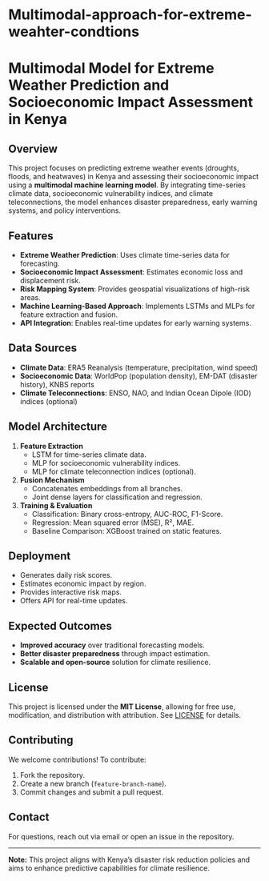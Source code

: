 # Multimodal-approach-for-extreme-weahter-condtions
# Multimodal Model for Extreme Weather Prediction and Socioeconomic Impact Assessment in Kenya

## Overview
This project focuses on predicting extreme weather events (droughts, floods, and heatwaves) in Kenya and assessing their socioeconomic impact using a **multimodal machine learning model**. By integrating time-series climate data, socioeconomic vulnerability indices, and climate teleconnections, the model enhances disaster preparedness, early warning systems, and policy interventions.

## Features
- **Extreme Weather Prediction**: Uses climate time-series data for forecasting.
- **Socioeconomic Impact Assessment**: Estimates economic loss and displacement risk.
- **Risk Mapping System**: Provides geospatial visualizations of high-risk areas.
- **Machine Learning-Based Approach**: Implements LSTMs and MLPs for feature extraction and fusion.
- **API Integration**: Enables real-time updates for early warning systems.

## Data Sources
- **Climate Data**: ERA5 Reanalysis (temperature, precipitation, wind speed)
- **Socioeconomic Data**: WorldPop (population density), EM-DAT (disaster history), KNBS reports
- **Climate Teleconnections**: ENSO, NAO, and Indian Ocean Dipole (IOD) indices (optional)

## Model Architecture
1. **Feature Extraction**
   - LSTM for time-series climate data.
   - MLP for socioeconomic vulnerability indices.
   - MLP for climate teleconnection indices (optional).
2. **Fusion Mechanism**
   - Concatenates embeddings from all branches.
   - Joint dense layers for classification and regression.
3. **Training & Evaluation**
   - Classification: Binary cross-entropy, AUC-ROC, F1-Score.
   - Regression: Mean squared error (MSE), R², MAE.
   - Baseline Comparison: XGBoost trained on static features.

## Deployment
- Generates daily risk scores.
- Estimates economic impact by region.
- Provides interactive risk maps.
- Offers API for real-time updates.

## Expected Outcomes
- **Improved accuracy** over traditional forecasting models.
- **Better disaster preparedness** through impact estimation.
- **Scalable and open-source** solution for climate resilience.

## License
This project is licensed under the **MIT License**, allowing for free use, modification, and distribution with attribution. See [LICENSE](LICENSE) for details.

## Contributing
We welcome contributions! To contribute:
1. Fork the repository.
2. Create a new branch (`feature-branch-name`).
3. Commit changes and submit a pull request.

## Contact
For questions, reach out via email or open an issue in the repository.

---
**Note:** This project aligns with Kenya’s disaster risk reduction policies and aims to enhance predictive capabilities for climate resilience.

